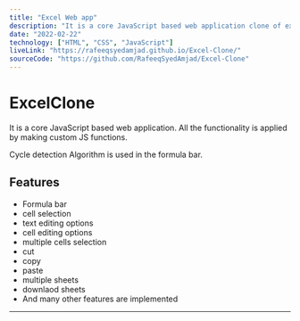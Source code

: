 ```yaml
---
title: "Excel Web app"
description: "It is a core JavaScript based web application clone of excel."
date: "2022-02-22"
technology: ["HTML", "CSS", "JavaScript"]
liveLink: "https://rafeeqsyedamjad.github.io/Excel-Clone/"
sourceCode: "https://github.com/RafeeqSyedAmjad/Excel-Clone"
---
```


# ExcelClone

It is a core JavaScript based web application. All the functionality is applied by making custom JS functions.

Cycle detection Algorithm is used in the formula bar.

## Features
- Formula bar
- cell selection
- text editing options
- cell editing options
- multiple cells selection 
- cut 
- copy
- paste
- multiple sheets 
- downlaod sheets
- And many other features are implemented
---
